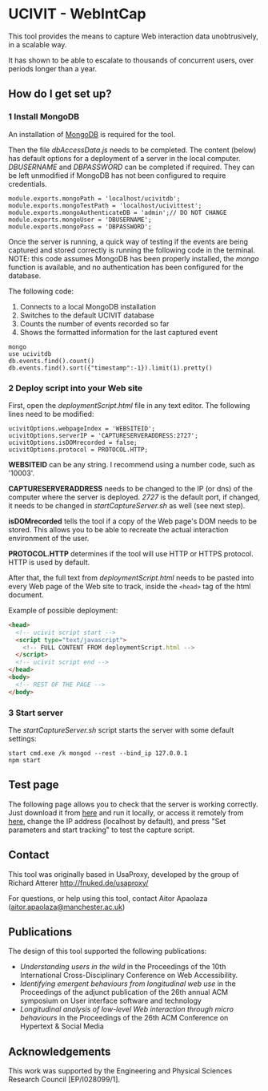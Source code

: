 # UCIVIT - WebIntCap

This tool provides the means to capture Web interaction data unobtrusively, in a scalable way.

It has shown to be able to escalate to thousands of concurrent users, over periods longer than a year.

## How do I get set up?

### 1 Install MongoDB

An installation of [MongoDB](https://www.mongodb.com/download-center) is required for the tool.

Then the file *dbAccessData.js* needs to be completed. The content (below) has default options for a deployment of a server in the local computer. *DBUSERNAME* and *DBPASSWORD* can be completed if required. They can be left unmodified if MongoDB has not been configured to require credentials.

```
module.exports.mongoPath = 'localhost/ucivitdb';
module.exports.mongoTestPath = 'localhost/ucivittest';
module.exports.mongoAuthenticateDB = 'admin';// DO NOT CHANGE
module.exports.mongoUser = 'DBUSERNAME';
module.exports.mongoPass = 'DBPASSWORD';
```

Once the server is running, a quick way of testing if the events are being captured and stored correctly is running the following code in the terminal. NOTE: this code assumes MongoDB has been properly installed, the *mongo* function is available, and no authentication has been configured for the database.

The following code:

1. Connects to a local MongoDB installation
1. Switches to the default UCIVIT database
1. Counts the number of events recorded so far
1. Shows the formatted information for the last captured event

```
mongo
use ucivitdb
db.events.find().count()
db.events.find().sort({"timestamp":-1}).limit(1).pretty()
```

### 2 Deploy script into your Web site

First, open the *deploymentScript.html* file in any text editor. The following lines need to be modified:

```
ucivitOptions.webpageIndex = 'WEBSITEID';
ucivitOptions.serverIP = 'CAPTURESERVERADDRESS:2727';
ucivitOptions.isDOMrecorded = false;
ucivitOptions.protocol = PROTOCOL.HTTP;
```

**WEBSITEID** can be any string. I recommend using a number code, such as '10003'.

**CAPTURESERVERADDRESS** needs to be changed to the IP (or dns) of the computer where the server is deployed. *2727* is the default port, if changed, it needs to be changed in *startCaptureServer.sh* as well (see next step).

**isDOMrecorded** tells the tool if a copy of the Web page's DOM needs to be stored. This allows you to be able to recreate the actual interaction environment of the user.

**PROTOCOL.HTTP** determines if the tool will use HTTP or HTTPS protocol. HTTP is used by default.

After that, the full text from *deploymentScript.html* needs to be pasted into every Web page of the Web site to track, inside the ```<head>``` tag of the html document.

Example of possible deployment:

```html
<head>
  <!-- ucivit script start -->
  <script type="text/javascript">
    <!-- FULL CONTENT FROM deploymentScript.html -->
  </script>
  <!-- ucivit script end -->
</head>
<body>
  <!-- REST OF THE PAGE -->
</body>
```

### 3 Start server

The *startCaptureServer.sh* script starts the server with some default settings:

```
start cmd.exe /k mongod --rest --bind_ip 127.0.0.1
npm start
```

## Test page

The following page allows you to check that the server is working correctly. Just download it from [here](https://github.com/aapaolaza/UCIVIT-WebIntCap/blob/master/webpage_example.html) and run it locally, or access it remotely from [here](http://rawgit.com/aapaolaza/UCIVIT-WebIntCap/master/webpage_example.html), change the IP address (localhost by default), and press "Set parameters and start tracking" to test the capture script.


## Contact

This tool was originally based in UsaProxy, developed by the group of Richard Atterer <http://fnuked.de/usaproxy/>

For questions, or help using this tool, contact Aitor Apaolaza (aitor.apaolaza@manchester.ac.uk)

## Publications

The design of this tool supported the following publications:

* *Understanding users in the wild* in the Proceedings of the 10th International Cross-Disciplinary Conference on Web Accessibility.
* *Identifying emergent behaviours from longitudinal web use* in the Proceedings of the adjunct publication of the 26th annual ACM symposium on User interface software and technology
* *Longitudinal analysis of low-level Web interaction through micro behaviours* in the Proceedings of the 26th ACM Conference on Hypertext & Social Media

## Acknowledgements

This work was supported by the Engineering and Physical Sciences Research Council [EP/I028099/1].